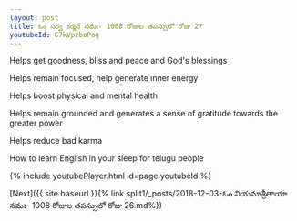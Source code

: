 ```yaml
---
layout: post
title: ఓం సర్వ కర్మనే నమః- 1008 రోజుల తపస్సులో రోజు 27
youtubeId: G7kVpzboPog
---
```

 
 
Helps get goodness, bliss and peace and God's blessings
 
Helps remain focused, help generate inner energy 
 
Helps boost physical and mental health 
 
Helps remain grounded and generates a sense of gratitude towards the greater power 
 
Helps reduce bad karma
 
How to learn English in your sleep for telugu people
 
 
 
 


{% include youtubePlayer.html id=page.youtubeId %}
 
[Next]({{ site.baseurl }}{% link split1/_posts/2018-12-03-ఓం నియమాశ్రీతాయా నమః- 1008 రోజుల తపస్సులో రోజు 26.md%})
 
